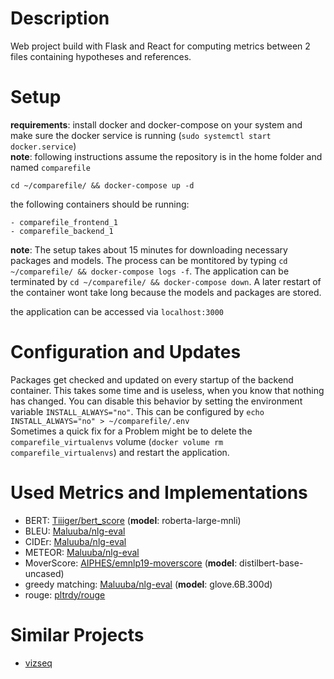 # Description

Web project build with Flask and React for computing metrics between 2 files containing hypotheses and references.

# Setup

**requirements**: install docker and docker-compose on your system and make sure
the docker service is running (`sudo systemctl start docker.service`)  
**note**: following instructions assume the repository is in the home folder and named `comparefile`

`cd ~/comparefile/ && docker-compose up -d`

the following containers should be running:

    - comparefile_frontend_1
    - comparefile_backend_1

**note**: The setup takes about 15 minutes for downloading necessary packages and models.
The process can be montitored by typing `cd ~/comparefile/ && docker-compose logs -f`.
The application can be terminated by `cd ~/comparefile/ && docker-compose down`.
A later restart of the container wont take long because the models and packages are stored.

the application can be accessed via `localhost:3000`

# Configuration and Updates

Packages get checked and updated on every startup of the backend container. This takes some time and is useless, when you know that nothing has changed.
You can disable this behavior by setting the environment variable `INSTALL_ALWAYS="no"`. This can be configured by `echo INSTALL_ALWAYS="no" > ~/comparefile/.env`  
Sometimes a quick fix for a Problem might be to delete the `comparefile_virtualenvs` volume (`docker volume rm comparefile_virtualenvs`) and restart the application.

# Used Metrics and Implementations
- BERT: [Tiiiger/bert_score](https://github.com/Tiiiger/bert_score) (**model**: roberta-large-mnli)
- BLEU: [Maluuba/nlg-eval](https://github.com/Maluuba/nlg-eval)
- CIDEr: [Maluuba/nlg-eval](https://github.com/Maluuba/nlg-eval)
- METEOR: [Maluuba/nlg-eval](https://github.com/Maluuba/nlg-eval)
- MoverScore: [AIPHES/emnlp19-moverscore](https://github.com/AIPHES/emnlp19-moverscore) (**model**: distilbert-base-uncased)
- greedy matching: [Maluuba/nlg-eval](https://github.com/Maluuba/nlg-eval) (**model**: glove.6B.300d)
- rouge: [pltrdy/rouge](https://github.com/pltrdy/rouge)

# Similar Projects
- [vizseq](https://github.com/facebookresearch/vizseq)

